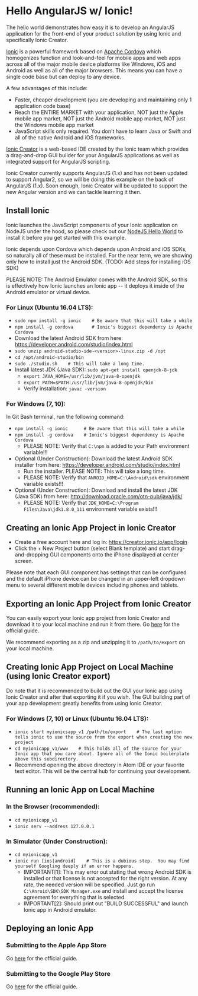 # Hello AngularJS w/ Ionic!
The hello world demonstrates how easy it is to develop an AngularJS application
for the front-end of your product solution by using Ionic and
specifically Ionic Creator.

[Ionic](https://ionicframework.com/) is a powerful framework based on [Apache Cordova](https://cordova.apache.org/)
which homogenizes function and
look-and-feel for mobile apps and web apps across all of the major
mobile device platforms like Windows, iOS and Android as well as all of the major browsers.
This means you can have a single code base but can deploy to any device.

A few advantages of this include:
-   Faster, cheaper development (you are developing and maintaining only 1 application code base)
-   Reach the ENTIRE MARKET with your application, NOT just the Apple mobile app market, NOT just the Android mobile app market, NOT just the Windows mobile app market
-   JavaScript skills only required. You don't have to learn Java or Swift and all of the native Android and iOS frameworks.

[Ionic Creator](http://ionic.io/products/creator) is a web-based IDE created by the Ionic team which provides
a drag-and-drop GUI builder for your AngularJS applications as well as integrated
support for AngularJS scripting.

Ionic Creator currently supports AngularJS (1.x) and has not been updated to
support Angular2, so we will be doing this example on the
back of AngularJS (1.x).  Soon enough, Ionic Creator will be updated to support
the new Angular version and we can tackle learning it then.

## Install Ionic
Ionic launches the JavaScript components of your Ionic application
on NodeJS under the hood, so please check out our [NodeJS Hello World](https://github.com/bdmossma/hellogit/tree/master/js/hellonodejs)
to install it before you get started with this example.

Ionic depends upon Cordova which depends upon Android and iOS SDKs, so naturally
all of these must be installed.  For the near term, we are showing only how to install
just the Android SDK.  (TODO: Add steps for installing iOS SDK)

PLEASE NOTE: The Android Emulator comes with the Android SDK, so this is effectively
how Ionic launches an Ionic app -- it deploys it inside of the
Android emulator or virtual device.

### For Linux (Ubuntu 16.04 LTS):
-   `sudo npm install -g ionic    # Be aware that this will take a while`
-   `npm install -g cordova       # Ionic's biggest dependency is Apache Cordova`
-   Download the latest Android SDK from here: https://developer.android.com/studio/index.html
-   `sudo unzip android-studio-ide-<version>-linux.zip -d /opt`
-   `cd /opt/android-studio/bin`
-   `sudo ./studio.sh    # This will take a long time.`
-   Install latest JDK (Java SDK): `sudo apt-get install openjdk-8-jdk`
    -   `export JAVA_HOME=/usr/lib/jvm/java-8-openjdk`
    -   `export PATH=$PATH:/usr/lib/jvm/java-8-openjdk/bin`
    -   Verify installation: `javac -version`

### For Windows (7, 10):
In Git Bash terminal, run the following command:
-   `npm install -g ionic      # Be aware that this will take a while`
-   `npm install -g cordova    # Ionic's biggest dependency is Apache Cordova`
    -    PLEASE NOTE: Verify that `C:\npm` is added to your Path environment variable!!!
-   Optional (Under Construction): Download the latest Android SDK installer from here: https://developer.android.com/studio/index.html
    -    Run the installer.  PLEASE NOTE: This will take a long time.
    -    PLEASE NOTE: Verify that `ANROID_HOME=C:\Android\sdk` environment variable exists!!!
-   Optional (Under Construction): Download and install the latest JDK (Java SDK) from here: http://download.oracle.com/otn-pub/java/jdk/
    -    PLEASE NOTE: Verify that `JDK_HOME=C:\Program Files\Java\jdk1.8.0_111` environment variable exists!!!

## Creating an Ionic App Project in Ionic Creator
-   Create a free account here and log in: https://creator.ionic.io/app/login
-   Click the + New Project button (select Blank template) and start drag-and-dropping GUI components
onto the iPhone displayed at center screen.

Please note that each GUI component has settings
that can be configured and the default iPhone device can be changed in an upper-left dropdown
menu to several different mobile devices including phones and tablets.

## Exporting an Ionic App Project from Ionic Creator
You can easily export your Ionic app project from Ionic Creator and download it
to your local machine and run it from there.
Go [here](http://docs.usecreator.com/docs/exporting) for the official guide.

We recommend exporting as a zip and unzipping it to `/path/to/export` on your local machine.

## Creating Ionic App Project on Local Machine (using Ionic Creator export)
Do note that it is recommended to build out the GUI your Ionic app using Ionic Creator and
after that exporting it if you wish. The GUI building part of your app development greatly benefits from
using Ionic Creator.

### For Windows (7, 10) or Linux (Ubuntu 16.04 LTS):
-   `ionic start myionicsapp_v1 /path/to/export    # The last option tells ionic to use the source from the export when creating the new project`
-   `cd myionicapp_v1/www    # This holds all of the source for your Ionic app that you care about. Ignore all of the Ionic boilerplate above this subdirectory.`
-   Recommend opening the above directory in Atom IDE or your favorite text editor.  This will be the central hub for continuing your development.

## Running an Ionic App on Local Machine
### In the Browser (recommended):
-   `cd myionicapp_v1`
-   `ionic serv --address 127.0.0.1`

### In Simulator (Under Construction):
-   `cd myionicapp_v1`
-   `ionic run [ios|android]    # This is a dubious step.  You may find yourself Googling deeply if an error happens.`
    -   IMPORTANT[1]: This may error out stating that wrong Android SDK is installed or that license is not accepted for the right version.
        At any rate, the needed version will be specified. Just go run `C:\Anroid\SDK\SDK Manager.exe` and install and accept
        the license agreement for everything that is selected.
    -   IMPORTANT[2]: Should print out "BUILD SUCCESSFUL" and launch Ionic app in Android emulator.


## Deploying an Ionic App
### Submitting to the Apple App Store
Go [here](http://docs.usecreator.com/docs/submit-your-app-to-the-apple-app-store) for the official guide.

### Submitting to the Google Play Store
Go [here](http://docs.usecreator.com/docs/submit-your-app-to-the-google-play-store) for the official guide.
